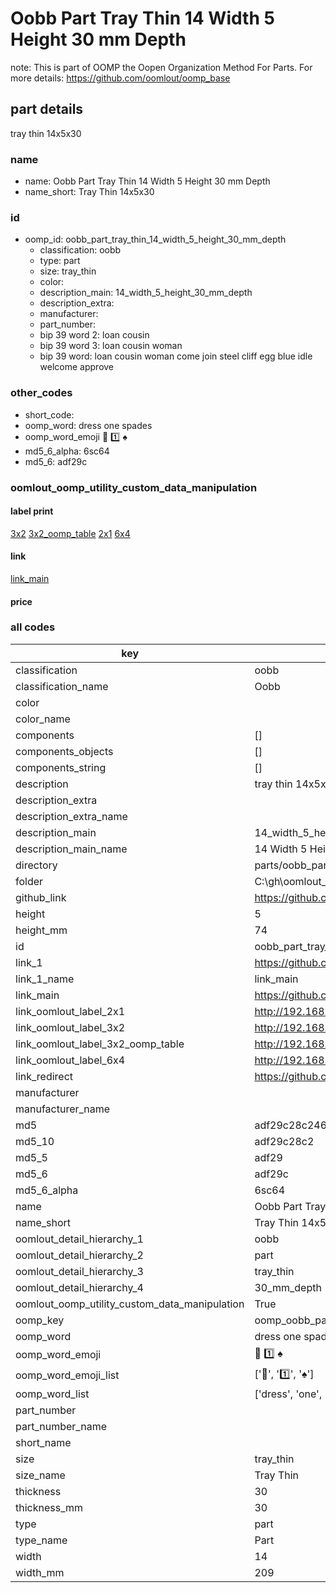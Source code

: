 # Oobb Part Tray Thin 14 Width 5 Height 30 mm Depth  

note: This is part of OOMP the Oopen Organization Method For Parts. For more details: https://github.com/oomlout/oomp_base

##  part details
  



tray thin 14x5x30



### name
* name: Oobb Part Tray Thin 14 Width 5 Height 30 mm Depth
* name_short: Tray Thin 14x5x30 
### id
* oomp_id: oobb_part_tray_thin_14_width_5_height_30_mm_depth
  * classification: oobb
  * type: part
  * size: tray_thin
  * color: 
  * description_main: 14_width_5_height_30_mm_depth
  * description_extra: 
  * manufacturer: 
  * part_number: 
  * bip 39 word 2: loan cousin
  * bip 39 word 3: loan cousin woman
  * bip 39 word: loan cousin woman come join steel cliff egg blue idle welcome approve

### other_codes
* short_code: 
* oomp_word: dress one spades
* oomp_word_emoji :dress: :one: :spades:
* md5_6_alpha: 6sc64
* md5_6: adf29c






### oomlout_oomp_utility_custom_data_manipulation
#### label print
[3x2](http://192.168.1.245:1112/?label=oomp%206sc64)
[3x2_oomp_table](http://192.168.1.108:1112/?label=oomp%206sc64)
[2x1](http://192.168.1.242:1112/?label=oomp%206sc64)
[6x4](http://192.168.1.55:1112/?label=oomp%206sc64)    

#### link

[link_main](https://github.com/oomlout/oomlout_oobb_version_4_generated_parts/tree/main/navigation_oomp/oobb/part/tray_thin/14_width_5_height_30_mm_depth/part)                              

#### price







### all codes 
| key | value |  
| --- | --- |  
| classification | oobb |  
| classification_name | Oobb |  
| color |  |  
| color_name |  |  
| components | [] |  
| components_objects | [] |  
| components_string | [] |  
| description | tray thin 14x5x30 |  
| description_extra |  |  
| description_extra_name |  |  
| description_main | 14_width_5_height_30_mm_depth |  
| description_main_name | 14 Width 5 Height 30 mm Depth |  
| directory | parts/oobb_part_tray_thin_14_width_5_height_30_mm_depth |  
| folder | C:\gh\oomlout_oobb_version_4_generated_parts\parts\oobb_part_tray_thin_14_width_5_height_30_mm_depth |  
| github_link | https://github.com/oomlout/oomlout_oomp_part_src/tree/main/parts/oobb_part_tray_thin_14_width_5_height_30_mm_depth |  
| height | 5 |  
| height_mm | 74 |  
| id | oobb_part_tray_thin_14_width_5_height_30_mm_depth |  
| link_1 | https://github.com/oomlout/oomlout_oobb_version_4_generated_parts/tree/main/navigation_oomp/oobb/part/tray_thin/14_width_5_height_30_mm_depth/part |  
| link_1_name | link_main |  
| link_main | https://github.com/oomlout/oomlout_oobb_version_4_generated_parts/tree/main/navigation_oomp/oobb/part/tray_thin/14_width_5_height_30_mm_depth/part |  
| link_oomlout_label_2x1 | http://192.168.1.242:1112/?label=oomp%206sc64 |  
| link_oomlout_label_3x2 | http://192.168.1.245:1112/?label=oomp%206sc64 |  
| link_oomlout_label_3x2_oomp_table | http://192.168.1.108:1112/?label=oomp%206sc64 |  
| link_oomlout_label_6x4 | http://192.168.1.55:1112/?label=oomp%206sc64 |  
| link_redirect | https://github.com/oomlout/oomlout_oobb_version_4_generated_parts/tree/main/parts/oobb_tray_thin_14_05_30 |  
| manufacturer |  |  
| manufacturer_name |  |  
| md5 | adf29c28c246c55f54bc12e1f9cc5c18 |  
| md5_10 | adf29c28c2 |  
| md5_5 | adf29 |  
| md5_6 | adf29c |  
| md5_6_alpha | 6sc64 |  
| name | Oobb Part Tray Thin 14 Width 5 Height 30 mm Depth |  
| name_short | Tray Thin 14x5x30  |  
| oomlout_detail_hierarchy_1 | oobb |  
| oomlout_detail_hierarchy_2 | part |  
| oomlout_detail_hierarchy_3 | tray_thin |  
| oomlout_detail_hierarchy_4 | 30_mm_depth |  
| oomlout_oomp_utility_custom_data_manipulation | True |  
| oomp_key | oomp_oobb_part_tray_thin_14_width_5_height_30_mm_depth |  
| oomp_word | dress one spades |  
| oomp_word_emoji | :dress: :one: :spades: |  
| oomp_word_emoji_list | [':dress:', ':one:', ':spades:'] |  
| oomp_word_list | ['dress', 'one', 'spades'] |  
| part_number |  |  
| part_number_name |  |  
| short_name |  |  
| size | tray_thin |  
| size_name | Tray Thin |  
| thickness | 30 |  
| thickness_mm | 30 |  
| type | part |  
| type_name | Part |  
| width | 14 |  
| width_mm | 209 |  
